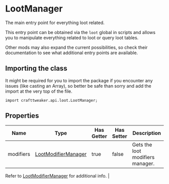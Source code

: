 # LootManager

The main entry point for everything loot related.

 This entry point can be obtained via the <code>loot</code> global in scripts and allows you to manipulate everything
 related to loot or query loot tables.

 Other mods may also expand the current possibilities, so check their documentation to see what additional entry
 points are available.

## Importing the class

It might be required for you to import the package if you encounter any issues (like casting an Array), so better be safe than sorry and add the import at the very top of the file.
```zenscript
import crafttweaker.api.loot.LootManager;
```


## Properties

| Name | Type | Has Getter | Has Setter | Description |
|------|------|------------|------------|-------------|
| modifiers | [LootModifierManager](/vanilla/api/loot/modifiers/LootModifierManager) | true | false | Gets the loot modifiers manager.

 Refer to [LootModifierManager](/vanilla/api/loot/modifiers/LootModifierManager) for additional info. |

